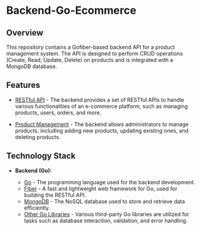 # Backend-Go-Ecommerce

## Overview

This repository contains a Gofiber-based backend API for a product management system. The API is designed to perform CRUD operations (Create, Read, Update, Delete) on products and is integrated with a MongoDB database.

## Features

- [RESTful API]() - The backend provides a set of RESTful APIs to handle various functionalities of an e-commerce platform, such as managing products, users, orders, and more.

- [Product Management]() - The backend allows administrators to manage products, including adding new products, updating existing ones, and deleting products.

## Technology Stack

- **Backend (Go):**

  - [Go]() - The programming language used for the backend development.
  - [Fiber](https://github.com/gofiber/fiber/v2) - A fast and lightweight web framework for Go, used for building the RESTful API.
  - [MongoDB]() - The NoSQL database used to store and retrieve data efficiently.
  - [Other Go Libraries]() - Various third-party Go libraries are utilized for tasks such as database interaction, validation, and error handling.
